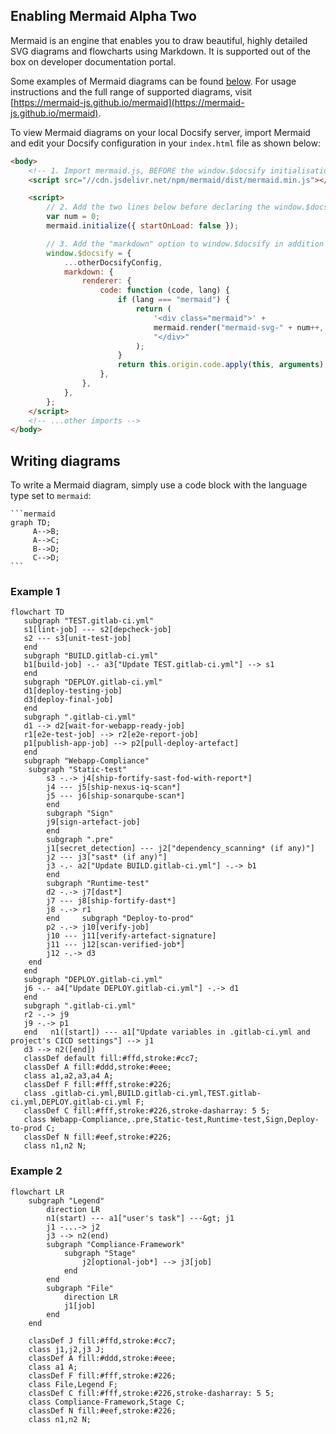 ## Enabling Mermaid Alpha Two

Mermaid is an engine that enables you to draw beautiful, highly detailed SVG diagrams and flowcharts
using Markdown. It is supported out of the box on developer documentation portal.

Some examples of Mermaid diagrams can be found [below](#examples). For usage instructions
and the full range of supported diagrams,
visit [https://mermaid-js.github.io/mermaid](https://mermaid-js.github.io/mermaid).

To view Mermaid diagrams on your local Docsify server, import Mermaid
and edit your Docsify
configuration in your `index.html` file as shown below:

```html
<body>
	<!-- 1. Import mermaid.js, BEFORE the window.$docsify initialisation -->
	<script src="//cdn.jsdelivr.net/npm/mermaid/dist/mermaid.min.js"></script>

	<script>
		// 2. Add the two lines below before declaring the window.$docsify object:
		var num = 0;
		mermaid.initialize({ startOnLoad: false });

		// 3. Add the "markdown" option to window.$docsify in addition to the other config
		window.$docsify = {
			...otherDocsifyConfig,
			markdown: {
				renderer: {
					code: function (code, lang) {
						if (lang === "mermaid") {
							return (
								'<div class="mermaid">' +
								mermaid.render("mermaid-svg-" + num++, code) +
								"</div>"
							);
						}
						return this.origin.code.apply(this, arguments);
					},
				},
			},
		};
	</script>
	<!-- ...other imports -->
</body>
```

## Writing diagrams

To write a Mermaid diagram, simply use a code block with the language type set to `mermaid`:

````
```mermaid
graph TD;
	 A-->B;
	 A-->C;
	 B-->D;
	 C-->D;
```
````

### Example 1

```mermaid
flowchart TD
   subgraph "TEST.gitlab-ci.yml"
   s1[lint-job] --- s2[depcheck-job]
   s2 --- s3[unit-test-job]
   end
   subgraph "BUILD.gitlab-ci.yml"
   b1[build-job] -.- a3["Update TEST.gitlab-ci.yml"] --> s1
   end
   subgraph "DEPLOY.gitlab-ci.yml"
   d1[deploy-testing-job]
   d3[deploy-final-job]
   end
   subgraph ".gitlab-ci.yml"
   d1 --> d2[wait-for-webapp-ready-job]
   r1[e2e-test-job] --> r2[e2e-report-job]
   p1[publish-app-job] --> p2[pull-deploy-artefact]
   end
   subgraph "Webapp-Compliance"
	subgraph "Static-test"
		s3 -.-> j4[ship-fortify-sast-fod-with-report*]
		j4 --- j5[ship-nexus-iq-scan*]
		j5 --- j6[ship-sonarqube-scan*]
		end
		subgraph "Sign"
		j9[sign-artefact-job]
		end
		subgraph ".pre"
		j1[secret_detection] --- j2["dependency_scanning* (if any)"]
		j2 --- j3["sast* (if any)"]
		j3 -.- a2["Update BUILD.gitlab-ci.yml"] -.-> b1
		end
		subgraph "Runtime-test"
		d2 -.-> j7[dast*]
		j7 --- j8[ship-fortify-dast*]
		j8 -.-> r1
		end     subgraph "Deploy-to-prod"
		p2 -.-> j10[verify-job]
		j10 --- j11[verify-artefact-signature]
		j11 --- j12[scan-verified-job*]
		j12 -.-> d3
	end
   end
   subgraph "DEPLOY.gitlab-ci.yml"
   j6 -.- a4["Update DEPLOY.gitlab-ci.yml"] -.-> d1
   end
   subgraph ".gitlab-ci.yml"
   r2 -.-> j9
   j9 -.-> p1
   end   n1([start]) --- a1["Update variables in .gitlab-ci.yml and project's CICD settings"] --> j1
   d3 --> n2([end])
   classDef default fill:#ffd,stroke:#cc7;
   classDef A fill:#ddd,stroke:#eee;
   class a1,a2,a3,a4 A;
   classDef F fill:#fff,stroke:#226;
   class .gitlab-ci.yml,BUILD.gitlab-ci.yml,TEST.gitlab-ci.yml,DEPLOY.gitlab-ci.yml F;
   classDef C fill:#fff,stroke:#226,stroke-dasharray: 5 5;
   class Webapp-Compliance,.pre,Static-test,Runtime-test,Sign,Deploy-to-prod C;
   classDef N fill:#eef,stroke:#226;
   class n1,n2 N;
```

### Example 2

```mermaid
flowchart LR
	subgraph "Legend"
		direction LR
		n1(start) --- a1["user's task"] ---&gt; j1
		j1 -...-> j2
		j3 --> n2(end)
		subgraph "Compliance-Framework"
			subgraph "Stage"
				j2[optional-job*] --> j3[job]
			end
		end
		subgraph "File"
			direction LR
			j1[job]
		end
	end

	classDef J fill:#ffd,stroke:#cc7;
	class j1,j2,j3 J;
	classDef A fill:#ddd,stroke:#eee;
	class a1 A;
	classDef F fill:#fff,stroke:#226;
	class File,Legend F;
	classDef C fill:#fff,stroke:#226,stroke-dasharray: 5 5;
	class Compliance-Framework,Stage C;
	classDef N fill:#eef,stroke:#226;
	class n1,n2 N;
```
